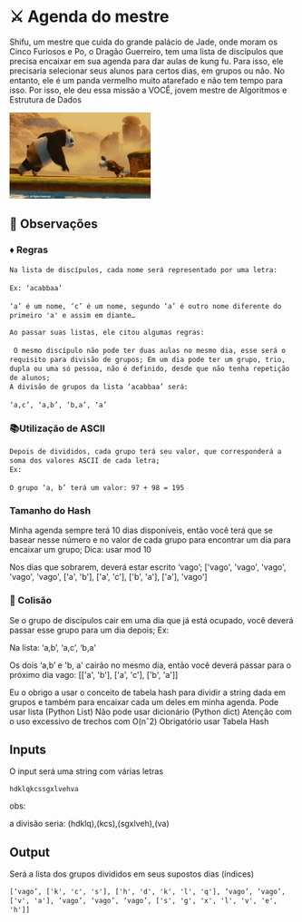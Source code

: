 # ⚔ Agenda do mestre
Shifu, um mestre que cuida do grande palácio de Jade, onde moram os Cinco Furiosos e Po, o Dragão Guerreiro, tem uma lista de discípulos que precisa encaixar em sua agenda para dar aulas de kung fu. Para isso, ele precisaria selecionar seus alunos para certos dias, em grupos ou não. No entanto, ele é um panda vermelho muito atarefado e não tem tempo para isso. Por isso, ele deu essa missão a VOCÊ, jovem mestre de Algoritmos e Estrutura de Dados

<img src='./poo_shifu.png'>

## 👀 Observações

### ♦ Regras
```
Na lista de discípulos, cada nome será representado por uma letra:

Ex: ‘acabbaa’

‘a’ é um nome, ‘c’ é um nome, segundo ‘a’ é outro nome diferente do primeiro 'a' e assim em diante…
```

```
Ao passar suas listas, ele citou algumas regras:

 O mesmo discípulo não pode ter duas aulas no mesmo dia, esse será o requisito para divisão de grupos; Em um dia pode ter um grupo, trio, dupla ou uma só pessoa, não é definido, desde que não tenha repetição de alunos;
A divisão de grupos da lista ‘acabbaa’ será:

‘a,c’, ‘a,b’, ‘b,a’, ‘a’
```

### 📚Utilização de ASCII
```
Depois de divididos, cada grupo terá seu valor, que corresponderá a soma dos valores ASCII de cada letra;
Ex:

O grupo ‘a, b’ terá um valor: 97 + 98 = 195
```

### Tamanho do Hash
Minha agenda sempre terá 10 dias disponíveis, então você terá que se basear nesse número e no valor de cada grupo para encontrar um dia para encaixar um grupo;
Dica: usar mod 10

Nos dias que sobrarem, deverá estar escrito ‘vago’;
['vago', 'vago', 'vago', 'vago', 'vago', ['a', 'b'], ['a', 'c'], ['b', 'a'], ['a'], 'vago']

### 📢 Colisão
Se o grupo de discípulos cair em uma dia que já está ocupado, você deverá passar esse grupo para um dia depois;
Ex:

Na lista: ‘a,b’, ‘a,c’, ‘b,a'

Os dois ‘a,b’ e 'b, a' cairão no mesmo dia, então você deverá passar para o próximo dia vago: [['a', 'b'], ['a', 'c'], ['b', 'a']]

Eu o obrigo a usar o conceito de tabela hash para dividir a string dada em grupos e também para encaixar cada um deles em minha agenda.
Pode usar lista (Python List)
Não pode usar dicionário (Python dict)
Atenção com o uso excessivo de trechos com O(nˆ2)
Obrigatório usar Tabela Hash

## Inputs
O input será uma string com várias letras

```
hdklqkcssgxlvehva
```

obs:

a divisão seria: (hdklq),(kcs),(sgxlveh),(va)

## Output
Será a lista dos grupos divididos em seus supostos dias (índices)
```
[‘vago’, ['k', 'c', 's'], ['h', 'd', 'k', 'l', 'q'], ‘vago’, ‘vago’, ['v', 'a'], ‘vago’, ‘vago’, ‘vago’, ['s', 'g', 'x', 'l', 'v', 'e', 'h']]
```
